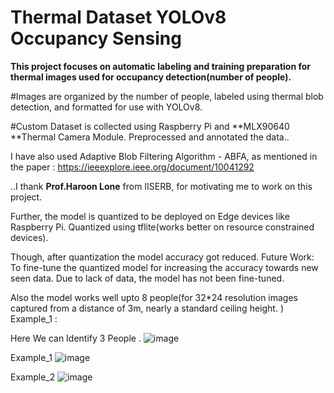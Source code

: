 # **Thermal Dataset YOLOv8 Occupancy Sensing**

**This project focuses on automatic labeling and training preparation for thermal images used for occupancy detection(number of people).** 

#Images are organized by the number of people, labeled using thermal blob detection, and formatted for use with YOLOv8.

#Custom Dataset is collected  using Raspberry Pi and **MLX90640 **Thermal Camera Module. 
Preprocessed and annotated the data.. 

I have also used Adaptive Blob Filtering Algorithm - ABFA, as mentioned in the paper : https://ieeexplore.ieee.org/document/10041292

..I thank **Prof.Haroon Lone** from IISERB, for motivating me to work on this project.

Further, the model is quantized to be deployed on Edge devices like Raspberry Pi. 
Quantized using tflite(works better on resource constrained devices).

Though, after quantization the model accuracy got reduced. 
Future Work: To fine-tune the quantized model for increasing the accuracy towards new seen data. Due to lack of data, the model has not been fine-tuned.

Also the model works well upto 8 people(for 32*24 resolution images captured from a distance of 3m, nearly a standard ceiling height. )
Example_1 :

Here We can Identify 3 People . 
![image](https://github.com/user-attachments/assets/c9495877-ec20-487a-af18-ff7528cd90ae)


Example_1
![image](https://github.com/user-attachments/assets/f8c84985-9797-4538-b50c-ae20e714fb65)

Example_2
![image](https://github.com/user-attachments/assets/88d6565b-a78d-4d79-9e1a-740ce752872c)



